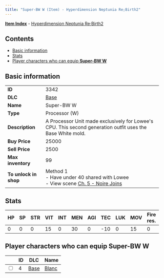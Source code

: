 ```yaml
---
title: "Super-BW W (Item) - Hyperdimension Neptunia Re;Birth2"
---
```


[**Item Index**](/neptunia/rb2/item/index.html) - [Hyperdimension Neptunia Re;Birth2](/neptunia/rb2)

## Contents

- [Basic information](#basic-information)
- [Stats](#stats)
- [Player characters who can equip **Super-BW W**](#player-characters-who-can-equip-super-bw-w)

## Basic information

|   |   |
| -- | -- |
| **ID** | 3342 |
| **DLC** | [Base](/neptunia/rb2/dlc/0-base.html) |
| **Name** | Super-BW W |
| **Type** | Processor (W) |
| **Description** | A Processor Unit made exclusively for Lowee's CPU. This second generation outfit uses the Base White mold. |
| **Buy Price** | 25000 |
| **Sell Price** | 2500 |
| **Max inventory** | 99 |
| **To unlock in shop** | Method 1<br />- Have under 40 shared with Lowee<br />- View scene [Ch. 5 - Noire Joins](/neptunia/rb2/scene/0-377-ch-5-noire-joins.html) |

## Stats

| HP | SP | STR | VIT | INT | MEN | AGI | TEC | LUK | MOV | Fire res. | Ice res. | Wind res. | Lightning res. |
| -- | -- | --- | --- | --- | --- | --- | --- | --- | --- | --------- | -------- | --------- | -------------- |
| 0 | 0 | 0 | 15 | 0 | 30 | 0 | -10 | 0 | 15 | 0 | 0 | 0 | 0 |

## Player characters who can equip **Super-BW W**

|    | ID | DLC | Name |
| -- | -- | --- | ---- |
| <input type="checkbox" id="rb2-player-0-4" class="trackbox" /> | 4 | [Base](/neptunia/rb2/dlc/0-base.html) | [Blanc](/neptunia/rb2/player/0-4-blanc.html) |